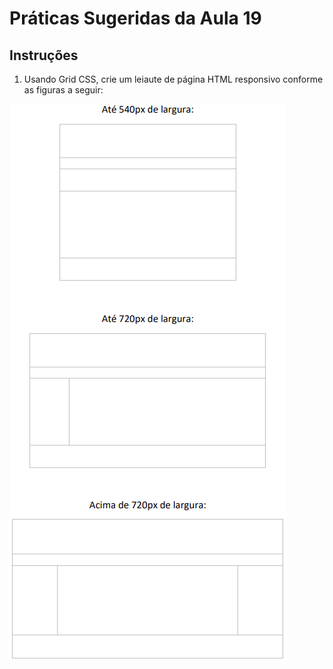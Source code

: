 # Práticas Sugeridas da Aula 19


## Instruções

1. Usando Grid CSS, crie um leiaute de página HTML responsivo conforme as figuras a seguir:

![download](assets/layout.png)

